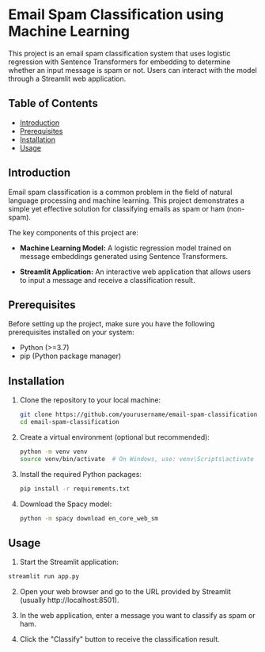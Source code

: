 # Email Spam Classification using Machine Learning

This project is an email spam classification system that uses logistic regression with Sentence Transformers for embedding to determine whether an input message is spam or not. Users can interact with the model through a Streamlit web application.


## Table of Contents

- [Introduction](#introduction)
- [Prerequisites](#prerequisites)
- [Installation](#installation)
- [Usage](#usage)

## Introduction

Email spam classification is a common problem in the field of natural language processing and machine learning. This project demonstrates a simple yet effective solution for classifying emails as spam or ham (non-spam).

The key components of this project are:

- **Machine Learning Model:** A logistic regression model trained on message embeddings generated using Sentence Transformers.

- **Streamlit Application:** An interactive web application that allows users to input a message and receive a classification result.

## Prerequisites

Before setting up the project, make sure you have the following prerequisites installed on your system:

- Python (>=3.7)
- pip (Python package manager)

## Installation

1. Clone the repository to your local machine:

   ```bash
   git clone https://github.com/yourusername/email-spam-classification.git
   cd email-spam-classification
   ```
2. Create a virtual environment (optional but recommended):

   ```bash
   python -m venv venv
   source venv/bin/activate  # On Windows, use: venv\Scripts\activate

   ```
3. Install the required Python packages:
   ```bash
   pip install -r requirements.txt
   ```
4. Download the Spacy model:
   ```bash
   python -m spacy download en_core_web_sm
   ```


## Usage

1. Start the Streamlit application:
  ```bash
  streamlit run app.py
  ```

2. Open your web browser and go to the URL provided by Streamlit (usually http://localhost:8501).

3. In the web application, enter a message you want to classify as spam or ham.

4. Click the "Classify" button to receive the classification result.




